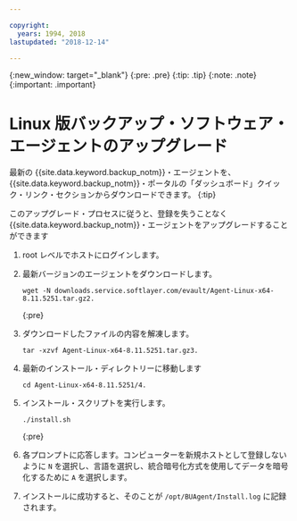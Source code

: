 ```yaml
---

copyright:
  years: 1994, 2018
lastupdated: "2018-12-14"

---
```

{:new_window: target="_blank"}
{:pre: .pre}
{:tip: .tip}
{:note: .note}
{:important: .important}

# Linux 版バックアップ・ソフトウェア・エージェントのアップグレード

最新の {{site.data.keyword.backup_notm}}・エージェントを、{{site.data.keyword.backup_notm}}・ポータルの「ダッシュボード」クイック・リンク・セクションからダウンロードできます。
{:tip}

このアップグレード・プロセスに従うと、登録を失うことなく {{site.data.keyword.backup_notm}}・エージェントをアップグレードすることができます

1. root レベルでホストにログインします。
2. 最新バージョンのエージェントをダウンロードします。
   ```
   wget -N downloads.service.softlayer.com/evault/Agent-Linux-x64-8.11.5251.tar.gz2.
   ```
   {:pre}

3. ダウンロードしたファイルの内容を解凍します。

   ```
   tar -xzvf Agent-Linux-x64-8.11.5251.tar.gz3.
   ```
4. 最新のインストール・ディレクトリーに移動します
   ```
   cd Agent-Linux-x64-8.11.5251/4.
   ```

5. インストール・スクリプトを実行します。
   ```
   ./install.sh
   ```
   {:pre}

6. 各プロンプトに応答します。コンピューターを新規ホストとして登録しないように `N` を選択し、言語を選択し、統合暗号化方式を使用してデータを暗号化するために `A` を選択します。

7. インストールに成功すると、そのことが `/opt/BUAgent/Install.log` に記録されます。
